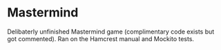 # Mastermind
Delibaterly unfinished Mastermind game (complimentary code exists but got commented). Ran on the Hamcrest manual and Mockito tests.
